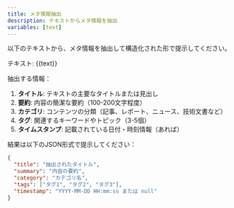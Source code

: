 ```yaml
---
title: メタ情報抽出
description: テキストからメタ情報を抽出
variables: [text]
---
```


以下のテキストから、メタ情報を抽出して構造化された形で提示してください。

テキスト:
{{text}}

抽出する情報：
1. **タイトル**: テキストの主要なタイトルまたは見出し
2. **要約**: 内容の簡潔な要約（100-200文字程度）
3. **カテゴリ**: コンテンツの分類（記事、レポート、ニュース、技術文書など）
4. **タグ**: 関連するキーワードやトピック（3-5個）
5. **タイムスタンプ**: 記載されている日付・時刻情報（あれば）

結果は以下のJSON形式で提示してください：
```json
{
  "title": "抽出されたタイトル",
  "summary": "内容の要約",
  "category": "カテゴリ名",
  "tags": ["タグ1", "タグ2", "タグ3"],
  "timestamp": "YYYY-MM-DD HH:mm:ss または null"
}
```